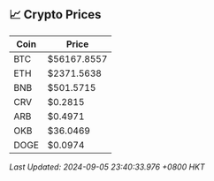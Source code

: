 ## 📈 Crypto Prices

| Coin | Price |
| ---- | ----- |
| BTC | $56167.8557 |
| ETH | $2371.5638 |
| BNB | $501.5715 |
| CRV | $0.2815 |
| ARB | $0.4971 |
| OKB | $36.0469 |
| DOGE | $0.0974 |

_Last Updated: 2024-09-05 23:40:33.976 +0800 HKT_